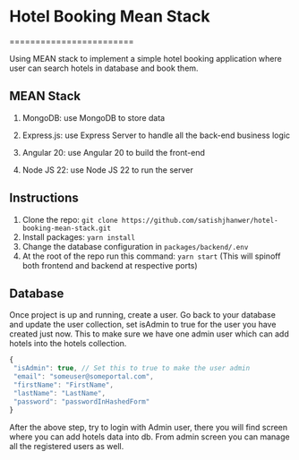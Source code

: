 # Hotel Booking Mean Stack

========================

Using MEAN stack to implement a simple hotel booking application where user can search hotels in database and book them.

## MEAN Stack

1. MongoDB: use MongoDB to store data

2. Express.js: use Express Server to handle all the back-end business logic

3. Angular 20: use Angular 20 to build the front-end

4. Node JS 22: use Node JS 22 to run the server

## Instructions

1. Clone the repo: `git clone https://github.com/satishjhanwer/hotel-booking-mean-stack.git`
2. Install packages: `yarn install`
3. Change the database configuration in `packages/backend/.env`
4. At the root of the repo run this command: `yarn start` (This will spinoff both frontend and backend at respective
   ports)

## Database

Once project is up and running, create a user. Go back to your database and update the user collection, set isAdmin to
true for the user you have created just now. This to make sure we have one admin user which can add hotels into the
hotels collection.

```javascript
{
 "isAdmin": true, // Set this to true to make the user admin
 "email": "someuser@someportal.com",
 "firstName": "FirstName",
 "lastName": "LastName",
 "password": "passwordInHashedForm"
}
```

After the above step, try to login with Admin user, there you will find screen where you can add hotels data into db.
From admin screen you can manage all the registered users as well.
